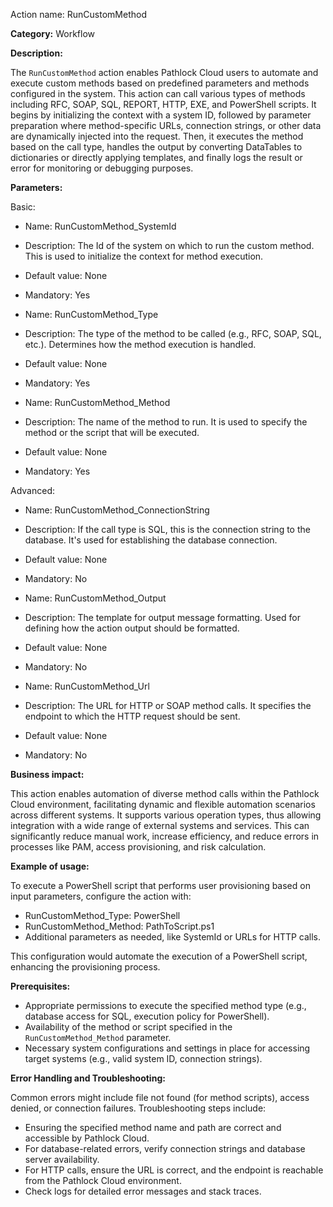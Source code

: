 Action name: RunCustomMethod

**Category:** Workflow

**Description:**

The `RunCustomMethod` action enables Pathlock Cloud users to automate and execute custom methods based on predefined parameters and methods configured in the system. This action can call various types of methods including RFC, SOAP, SQL, REPORT, HTTP, EXE, and PowerShell scripts. It begins by initializing the context with a system ID, followed by parameter preparation where method-specific URLs, connection strings, or other data are dynamically injected into the request. Then, it executes the method based on the call type, handles the output by converting DataTables to dictionaries or directly applying templates, and finally logs the result or error for monitoring or debugging purposes.

**Parameters:**

Basic:

- Name: RunCustomMethod_SystemId
- Description: The Id of the system on which to run the custom method. This is used to initialize the context for method execution.
- Default value: None
- Mandatory: Yes

- Name: RunCustomMethod_Type
- Description: The type of the method to be called (e.g., RFC, SOAP, SQL, etc.). Determines how the method execution is handled.
- Default value: None
- Mandatory: Yes

- Name: RunCustomMethod_Method
- Description: The name of the method to run. It is used to specify the method or the script that will be executed.
- Default value: None
- Mandatory: Yes

Advanced:

- Name: RunCustomMethod_ConnectionString
- Description: If the call type is SQL, this is the connection string to the database. It's used for establishing the database connection.
- Default value: None
- Mandatory: No

- Name: RunCustomMethod_Output
- Description: The template for output message formatting. Used for defining how the action output should be formatted.
- Default value: None
- Mandatory: No

- Name: RunCustomMethod_Url
- Description: The URL for HTTP or SOAP method calls. It specifies the endpoint to which the HTTP request should be sent.
- Default value: None
- Mandatory: No

**Business impact:**

This action enables automation of diverse method calls within the Pathlock Cloud environment, facilitating dynamic and flexible automation scenarios across different systems. It supports various operation types, thus allowing integration with a wide range of external systems and services. This can significantly reduce manual work, increase efficiency, and reduce errors in processes like PAM, access provisioning, and risk calculation.

**Example of usage:**

To execute a PowerShell script that performs user provisioning based on input parameters, configure the action with:

- RunCustomMethod_Type: PowerShell
- RunCustomMethod_Method: PathToScript.ps1
- Additional parameters as needed, like SystemId or URLs for HTTP calls.

This configuration would automate the execution of a PowerShell script, enhancing the provisioning process.

**Prerequisites:**

- Appropriate permissions to execute the specified method type (e.g., database access for SQL, execution policy for PowerShell).
- Availability of the method or script specified in the `RunCustomMethod_Method` parameter.
- Necessary system configurations and settings in place for accessing target systems (e.g., valid system ID, connection strings).

**Error Handling and Troubleshooting:**

Common errors might include file not found (for method scripts), access denied, or connection failures. Troubleshooting steps include:

- Ensuring the specified method name and path are correct and accessible by Pathlock Cloud.
- For database-related errors, verify connection strings and database server availability.
- For HTTP calls, ensure the URL is correct, and the endpoint is reachable from the Pathlock Cloud environment.
- Check logs for detailed error messages and stack traces.
